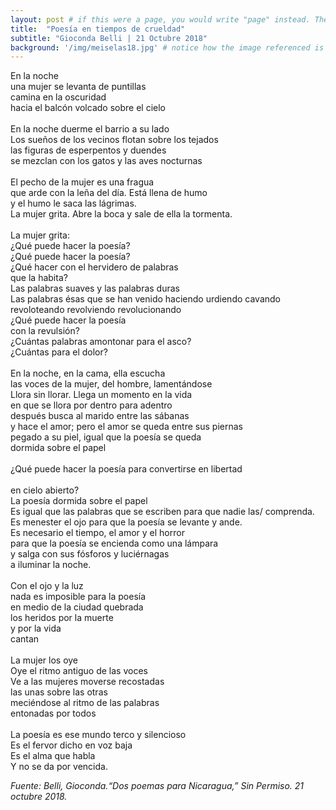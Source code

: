 ```yaml
---
layout: post # if this were a page, you would write "page" instead. They layouts are subtly different. Try it to see what happens.
title:  "Poesía en tiempos de crueldad"
subtitle: "Gioconda Belli | 21 Octubre 2018"
background: '/img/meiselas18.jpg' # notice how the image referenced is in your project's /img/posts/ folder.
---
```


En la noche <br>
una mujer se levanta de puntillas <br>
camina en la oscuridad <br>
hacia el balcón volcado sobre el cielo <br>
 <br>
En la noche duerme el barrio a su lado <br>
Los sueños de los vecinos flotan sobre los tejados <br>
las figuras de esperpentos y duendes <br>
se mezclan con los gatos y las aves nocturnas <br>
 <br>
El pecho de la mujer es una fragua <br>
que arde con la leña del día. Está llena de humo <br>
y el humo le saca las lágrimas. <br>
La mujer grita. Abre la boca y sale de ella la tormenta. <br>
 <br>
La mujer grita: <br>
¿Qué puede hacer la poesía? <br>
¿Qué puede hacer la poesía? <br>
¿Qué hacer con el hervidero de palabras <br>
que la habita? <br>
Las palabras suaves y las palabras duras <br>
Las palabras ésas que se han venido haciendo urdiendo cavando <br>
revoloteando revolviendo revolucionando <br>
¿Qué puede hacer la poesía <br>
con la revulsión? <br>
¿Cuántas palabras amontonar para el asco? <br>
¿Cuántas para el dolor? <br>
 <br>
En la noche, en la cama, ella escucha <br>
las voces de la mujer, del hombre, lamentándose <br>
Llora sin llorar. Llega un momento en la vida <br>
en que se llora por dentro para adentro <br>
después busca al marido entre las sábanas <br>
y hace el amor; pero el amor se queda entre sus piernas <br>
pegado a su piel, igual que la poesía se queda <br>
dormida sobre el papel <br>
 <br>
¿Qué puede hacer la poesía para convertirse en libertad <br>
 <br>
en cielo abierto? <br>
La poesía dormida sobre el papel <br>
Es igual que las palabras que se escriben para que nadie las/ comprenda. <br>
Es menester el ojo para que la poesía se levante y ande. <br>
Es necesario el tiempo, el amor y el horror <br>
para que la poesía se encienda como una lámpara <br>
y salga con sus fósforos y luciérnagas <br>
a iluminar la noche. <br>
 <br>
Con el ojo y la luz <br>
nada es imposible para la poesía <br>
en medio de la ciudad quebrada <br>
los heridos por la muerte <br>
y por la vida <br>
cantan <br>
 <br>
La mujer los oye <br>
Oye el ritmo antiguo de las voces <br>
Ve a las mujeres moverse recostadas <br>
las unas sobre las otras <br>
meciéndose al ritmo de las palabras <br>
entonadas por todos <br>
 <br>
La poesía es ese mundo terco y silencioso <br>
Es el fervor dicho en voz baja <br>
Es el alma que habla <br>
Y no se da por vencida. <br>

*Fuente: Belli, Gioconda.“Dos poemas para Nicaragua,” Sin Permiso. 21 octubre 2018.*
